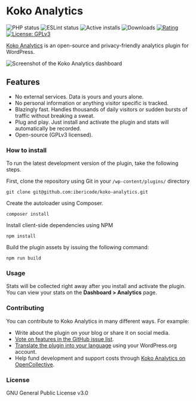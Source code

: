 Koko Analytics
===========
![PHP status](https://github.com/ibericode/koko-analytics/workflows/PHP/badge.svg)
![ESLint status](https://github.com/ibericode/koko-analytics/workflows/ESLint/badge.svg)
![Active installs](https://img.shields.io/wordpress/plugin/installs/koko-analytics.svg)
![Downloads](https://img.shields.io/wordpress/plugin/dt/koko-analytics.svg)
[![Rating](https://img.shields.io/wordpress/plugin/r/koko-analytics.svg)](https://wordpress.org/support/plugin/koko-analytics/reviews/)
[![License: GPLv3](https://img.shields.io/badge/License-GPLv3-blue.svg)](https://www.gnu.org/licenses/gpl-3.0)

[Koko Analytics](https://www.kokoanalytics.com/) is an open-source and privacy-friendly analytics plugin for WordPress. 

![Screenshot of the Koko Analytics dashboard](https://github.com/ibericode/koko-analytics/raw/master/assets/src/img/screenshot-1.png?v=1)

## Features

- No external services. Data is yours and yours alone.
- No personal information or anything visitor specific is tracked.
- Blazingly fast. Handles thousands of daily visitors or sudden bursts of traffic without breaking a sweat.
- Plug and play. Just install and activate the plugin and stats will automatically be recorded.
- Open-source (GPLv3 licensed).

### How to install

To run the latest development version of the plugin, take the following steps.

First, clone the repository using Git in your `/wp-content/plugins/` directory
```
git clone git@github.com:ibericode/koko-analytics.git
```

Create the autoloader using Composer.
```
composer install
```

Install client-side dependencies using NPM
```
npm install
```

Build the plugin assets by issuing the following command:
``` 
npm run build
```

### Usage

Stats will be collected right away after you install and activate the plugin. You can view your stats on the **Dashboard > Analytics** page.

### Contributing

You can contribute to Koko Analytics in many different ways. For example:

- Write about the plugin on your blog or share it on social media.
- [Vote on features in the GitHub issue list](https://github.com/ibericode/koko-analytics/issues?q=is%3Aopen+is%3Aissue+label%3A%22feature+suggestion%22).
- [Translate the plugin into your language](https://translate.wordpress.org/projects/wp-plugins/koko-analytics/stable/) using your WordPress.org account.
- Help fund development and support costs through [Koko Analytics on OpenCollective](https://opencollective.com/koko-analytics).

### License

GNU General Public License v3.0

